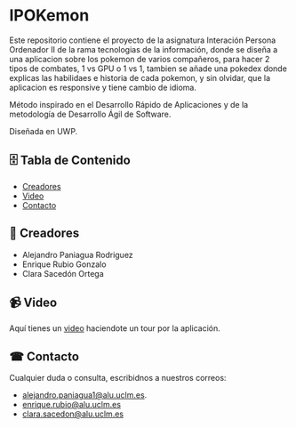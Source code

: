 # IPOKemon

Este repositorio contiene el proyecto de la asignatura Interación Persona Ordenador II de la rama tecnologias de la información, donde se diseña a una aplicacion sobre los pokemon de varios compañeros, para hacer 2 tipos de combates, 1 vs GPU o 1 vs 1, tambien se añade una pokedex donde explicas las habilidaes e historia de cada pokemon, y sin olvidar, que la aplicacion es responsive y tiene cambio de idioma. 

Método inspirado en el Desarrollo Rápido de Aplicaciones y de la metodología de Desarrollo Ágil de Software.

Diseñada en UWP.

##  🗄 Tabla de Contenido

- [Creadores](#construction_worker-creadores)
- [Video](#video_camera-video)
- [Contacto](#-contacto)

## 	:construction_worker: Creadores

- Alejandro Paniagua Rodriguez
- Enrique Rubio Gonzalo
- Clara Sacedón Ortega

## :video_camera: Video

Aquí tienes un [video]() haciendote un tour por la aplicación. 

## ☎ Contacto

Cualquier duda o consulta, escribidnos a nuestros correos:
- alejandro.paniagua1@alu.uclm.es.
- enrique.rubio@alu.uclm.es
- clara.sacedon@alu.uclm.es
